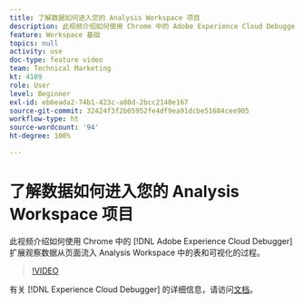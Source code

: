 ```yaml
---
title: 了解数据如何进入您的 Analysis Workspace 项目
description: 此视频介绍如何使用 Chrome 中的 Adobe Experience Cloud Debugger 扩展观察数据从页面流入 Analysis Workspace 中的表和可视化的过程。
feature: Workspace 基础
topics: null
activity: use
doc-type: feature video
team: Technical Marketing
kt: 4109
role: User
level: Beginner
exl-id: eb6eada2-74b1-423c-a80d-2bcc2148e167
source-git-commit: 32424f3f2b05952fe4df9ea91dcbe51684cee905
workflow-type: ht
source-wordcount: '94'
ht-degree: 100%

---
```


# 了解数据如何进入您的 Analysis Workspace 项目

此视频介绍如何使用 Chrome 中的 [!DNL Adobe Experience Cloud Debugger] 扩展观察数据从页面流入 Analysis Workspace 中的表和可视化的过程。

>[!VIDEO](https://video.tv.adobe.com/v/31072/?quality=12)

有关 [!DNL Experience Cloud Debugger] 的详细信息，请访问[文档](https://docs.adobe.com/content/help/zh-Hans/debugger/using/experience-cloud-debugger.html)。
